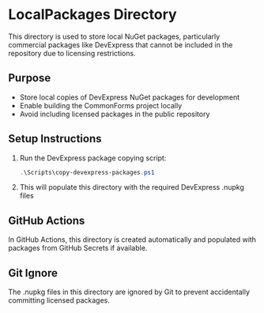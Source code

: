 # LocalPackages Directory

This directory is used to store local NuGet packages, particularly commercial packages like DevExpress that cannot be included in the repository due to licensing restrictions.

## Purpose

- Store local copies of DevExpress NuGet packages for development
- Enable building the CommonForms project locally
- Avoid including licensed packages in the public repository

## Setup Instructions

1. Run the DevExpress package copying script:
   ```powershell
   .\Scripts\copy-devexpress-packages.ps1
   ```

2. This will populate this directory with the required DevExpress .nupkg files

## GitHub Actions

In GitHub Actions, this directory is created automatically and populated with packages from GitHub Secrets if available.

## Git Ignore

The .nupkg files in this directory are ignored by Git to prevent accidentally committing licensed packages.